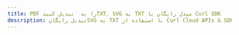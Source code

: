 ---title: PDF را به  تبدیل کنیدTXT، SVG به TXT مبدل رایگان یا Curl SDKdescription: تبدیل رایگانSVG به TXT با استفاده از Curl Cloud APIs & SDK همچنین اسناد PDF را در Cloud ایجاد، ویرایش و رندر کنید.---
